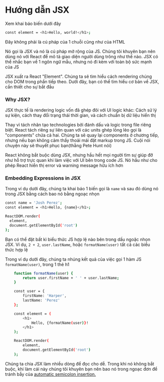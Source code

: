 # Hướng dẫn JSX

Xem khai báo biến dưới đây

```sh 
const element = <h1>Hello, world!</h1>; 
```

Đây không phải là cú pháp của 1 chuỗi cũng như của HTML

Nó gọi là JSX và nó là cú pháp mở rộng của JS. Chúng tôi khuyên bạn nên dùng nó với React để mô tả giao diện người dùng trông như thế nào.
JSX có thể nhắc bạn về 1 ngôn ngữ mẫu, nhưng nó đi kèm với toàn bộ sức mạnh của JS

JSX xuất ra React "Element". Chúng ta sẽ tìm hiểu cách rendering chúng cho DOM trong phần tiếp theo. Dưới đây, bạn có thể tìm hiểu cơ bản về JSX, cần thiết cho sự bắt đầu

### Why JSX?

JSX thực tế là rendering logic vốn đã ghép đôi với UI logic khác: Cách sử lý sự kiện, cách thay đổi trạng thái thời gian, và cách chuẩn bị dữ liệu hiển thị

Thay vì tách nhân tạo technologies bởi đánh dấu và logic trong file riêng biệt. React tách riêng sự liên quan với các units ghép lỏng lẻo gọi là "components" chứa cả hai.
Chúng ta sẽ quay lại components ở chương tiếp, nhưng nếu bạn không cảm thấy thoải mái đặt markup trong JS. Cuội nói chuyện này sẽ thuyết phục bạn(thằng Pete Hunt nói)

React không bắt buộc dùng JSX, nhưng hầu hết mọi người tìm sự giúp đỡ như hỗ trợ trực quan khi làm việc với UI bên trong code JS. Nó hầu như cho phép React hiển thị error và warning message hữu ích hơn

### Embedding Expressions in JSX

Trong ví dụ dưới đây, chúng ta khai báo 1 biến gọi là `name` và sau đó dùng nó trong JSX bằng cách bao nó bằng ngoạc nhọn

``` sh
const name = 'Josh Perez';
const element = <h1>Hello, {name}</h1>;

ReactDOM.render(
  element,
  document.getElementById('root')
);
```
Bạn có thể đặt bất kì biểu thức JS hợp lệ nào bên trong dấu ngoặc nhọn JSX. Ví dụ, `2 + 2`, `user.lastName`, hoặc `formatName(user)`
tất cả các biểu thức hợp lệ

Trong ví dụ dưới đây, chúng ta nhúng kết quả của việc gọi 1 hàm JS `formatName(user)`, trong 1 thẻ h1

``` sh
    function formatName(user) {
        return user.firstName + ' ' + user.lastName;
    }

    const user = {
        firstName: 'Harper',
        lastName: 'Perez'
    };

    const element = (
        <h1>
            Hello, {formatName(user)}!
        </h1>
    );

    ReactDOM.render(
        element,
        document.getElementById('root')
    );
```
Chúng ta chia JSX làm nhiều dòng để đọc cho dễ. Trong khi nó không bắt buộc, khi làm cái này chúng tôi khuyên bạn nên bao nó trong ngoạc đơn để tránh bẫy của [automatic semicolon insertion.](https://stackoverflow.com/questions/2846283/what-are-the-rules-for-javascripts-automatic-semicolon-insertion-asi)


